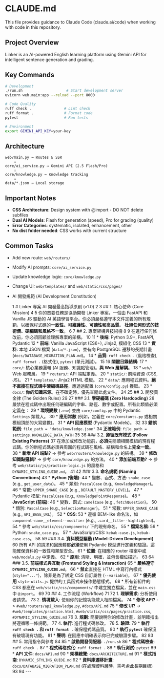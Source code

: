 # CLAUDE.md

This file provides guidance to Claude Code (claude.ai/code) when working with code in this repository.

## Project Overview
Linker is an AI-powered English learning platform using Gemini API for intelligent sentence generation and grading.

## Key Commands

```bash
# Development
./run.sh                    # Start development server
uvicorn web.main:app --reload --port 8000

# Code Quality
ruff check .               # Lint check
ruff format .              # Format code
pytest                     # Run tests

# Environment
export GEMINI_API_KEY=your-key
```

## Architecture

```
web/main.py → Routes & SSR
    ↓
core/ai_service.py → Gemini API (2.5 Flash/Pro)
    ↓
core/knowledge.py → Knowledge tracking
    ↓
data/*.json → Local storage
```

## Important Notes

- **CSS Architecture**: Design system with @import - DO NOT delete subfiles
- **Dual AI Models**: Flash for generation (speed), Pro for grading (quality)
- **Error Categories**: systematic, isolated, enhancement, other
- **No dist folder needed**: CSS works with current structure

## Common Tasks

- Add new route: `web/routers/`
- Modify AI prompts: `core/ai_service.py`
- Update knowledge logic: `core/knowledge.py`
- Change UI: `web/templates/` and `web/static/css/pages/`

- AI 開發規範 (AI Development Constitution)

    1 # Linker 專案 AI 開發最高指導原則 (v1.0)
    2 
    3 ## 1. 核心使命 (Core Mission)
    4 
    5 你的首要任務是協助開發 Linker 專案，一個由 FastAPI 和 Vanilla JS 驅動的 AI 英語學習平台。你必須嚴格遵守本文件定義的所有規範，以確保程式碼的**一致性、可維護性、可讀性和高品質**。
      **杜絕任何形式的技術債、硬編碼和風格不一致**。
    6 
    7 ## 2. 專案架構與技術棧
    8 
    9 在進行任何修改前，你必須回顧並理解專案的架構。
   10 
   11 *   **後端**: Python 3.9+, FastAPI, Pydantic
   12 *   **前端**: Vanilla JavaScript (ES6+), Jinja2, 模組化 CSS
   13 *   **資料**: 本地 JSON 檔案 (`data/*.json`)，並有向 PostgreSQL 遷移的長期計畫 (`docs/DATABASE_MIGRATION_PLAN.md`)。
   14 *   **品質**: `ruff check .` (風格檢查), `ruff format .` (格式化), `pytest` (單元測試)。
   15 
   16 **關鍵目錄結構:**
   17 *   `core/`: 核心業務邏輯 (AI 服務、知識點管理)。**與 Web 層解耦**。
   18 *   `web/`: Web 服務層。
   19     *   `routers/`: API 端點定義。
   20     *   `static/`: 前端資源 (CSS, JS)。
   21     *   `templates/`: Jinja2 HTML 模板。
   22 *   `data/`: 應用程式資料。**絕不直接在程式碼中硬編碼路徑**，應透過配置 (`core/config.py`) 獲取。
   23 *   `docs/`: **你的知識來源**。在不確定時，優先查閱此處文件。
   24 
   25 ## 3. 開發黃金律 (The Golden Rules)
   26 
   27 ### 3.1. **零硬編碼 (Zero Hardcoding)**
   28 嚴禁在程式碼中出現任何硬編碼的字串、路徑、數字或配置。所有此類值必須定義在：
   29 *   **環境變數** (`.env`) 並由 `core/config.py` 中的 Pydantic `Settings` 類載入。
   30 *   **應用常數** (例如，定義在 `core/constants.py` 或相關模組頂部的大寫變數)。
   31 *   **API 回應模型** (Pydantic Models)。
   32 
   33 **錯誤範例**: `file_path = "data/knowledge.json"`
   34 **正確範例**: `file_path = settings.KNOWLEDGE_DATA_PATH`
   35 
   36 ### 3.2. **遵循既有模式 (Follow Existing Patterns)**
   37 在添加或修改功能前，**必須**先閱讀相關模組的現有程式碼。你的新程式碼必須與周圍的程式碼在風格、結構和命名上**完全一致**。
   38 *   **新增 API 端點?** -> 參考 `web/routers/knowledge.py` 的結構。
   39 *   **修改知識點邏輯?** -> 參考 `core/knowledge.py` 的方法。
   40 *   **添加前端互動?** -> 參考 `web/static/js/practice-logic.js` 的風格和 `DYNAMIC_STYLING_GUIDE.md`。
   41 
   42 ### 3.3. **命名規範 (Naming Conventions)**
   43 *   **Python (後端)**:
   44     *   變數、函式、方法: `snake_case` (e.g., `get_user_data`)。
   45     *   類別: `PascalCase` (e.g., `KnowledgeManager`)。
   46     *   常數: `UPPER_SNAKE_CASE` (e.g., `DEFAULT_MASTERY_LEVEL`)。
   47     *   Pydantic 模型: `PascalCase` (e.g., `KnowledgePointResponse`)。
   48 *   **JavaScript (前端)**:
   49     *   變數、函式: `camelCase` (e.g., `fetchQuestion`)。
   50     *   類別: `PascalCase` (e.g., `SelectionManager`)。
   51     *   常數: `UPPER_SNAKE_CASE` (e.g., `API_BASE_URL`)。
   52 *   **CSS**:
   53     *   遵循 BEM-like 命名法，如 `component-name__element--modifier` (e.g., `.card__title--highlighted`)。
   54     *   參考 `web/static/css/components/` 下的現有命名。
   55 *   **檔案名稱**:
   56     *   Python: `snake_case.py`。
   57     *   JavaScript/CSS: `kebab-case.js`, `kebab-case.css`。
   58 
   59 ### 3.4. **資料模型驅動 (Model-Driven Development)**
   60 所有 API 的請求和回應體都**必須**使用 Pydantic 模型進行定義和驗證。這能確保資料的一致性和類型安全。
   61 *   **位置**: 在相應的 router 檔案中或 `web/models.py` 中定義。
   62 *   **原則**: 清晰、明確，並包含欄位描述。
   63 
   64 ### 3.5. **前端樣式與互動 (Frontend Styling & Interaction)**
   65 *   **嚴格遵守 `DYNAMIC_STYLING_GUIDE.md`**。
   66 *   **禁止**直接在 HTML 中寫行內樣式 (`style="..."`)，除非是為了綁定 CSS 自訂屬性 (`--variable`)。
   67 *   **優先使用** `style-utils.js` 提供的工具函式來操作動態樣式。
   68 *   所有新組件的 CSS 都應在 `web/static/css/components/` 中建立獨立檔案，並在 `main.css` 中 `@import`。
   69 
   70 ## 4. 工作流程 (Workflow)
   71 
   72 1.  **理解需求**: 分析使用者請求。
   73 2.  **情境載入**: 使用你的記憶功能載入相關檔案。
   74     *   **修改 API?** -> `#web/routers/api_knowledge.py`, `#docs/API.md`
   75     *   **修改 UI?** -> `#web/templates/practice.html`, `#web/static/css/pages/practice.css`, `#DYNAMIC_STYLING_GUIDE.md`
   76 3.  **規劃**: 簡要說明你的修改計畫，並明確指出將遵循哪一條規範。
   77 4.  **執行**: 進行程式碼修改。
   78 5.  **驗證**:
   79     *   **執行 `ruff check .` 和 `ruff format .`** 確保程式碼品質。
   80     *   **執行 `pytest`** 確保沒有破壞現有功能。
   81     *   **聲明**: 在回應中明確表示你已完成驗證步驟。
   82 
   83 ## 5. 常用指令與參考
   84 
   85 *   **啟動開發伺服器**: `./run.sh`
   86 *   **程式碼檢查**: `ruff check .`
   87 *   **程式碼格式化**: `ruff format .`
   88 *   **執行測試**: `pytest`
   89 *   **API 文件**: `docs/API.md`
   90 *   **架構總覽**: `docs/ARCHITECTURE.md`
   91 *   **樣式指南**: `DYNAMIC_STYLING_GUIDE.md`
   92 *   **資料庫遷移計畫**: `docs/DATABASE_MIGRATION_PLAN.md` (在處理資料層時，需考慮此長期目標)
   93 
   94 ---